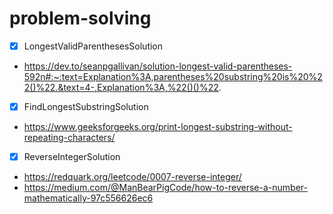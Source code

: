 # problem-solving 
- [x] LongestValidParenthesesSolution  
- https://dev.to/seanpgallivan/solution-longest-valid-parentheses-592n#:~:text=Explanation%3A,parentheses%20substring%20is%20%22()%22.&text=4-,Explanation%3A,%22()()%22.


- [x] FindLongestSubstringSolution  
- https://www.geeksforgeeks.org/print-longest-substring-without-repeating-characters/


- [x] ReverseIntegerSolution   
- https://redquark.org/leetcode/0007-reverse-integer/
- https://medium.com/@ManBearPigCode/how-to-reverse-a-number-mathematically-97c556626ec6